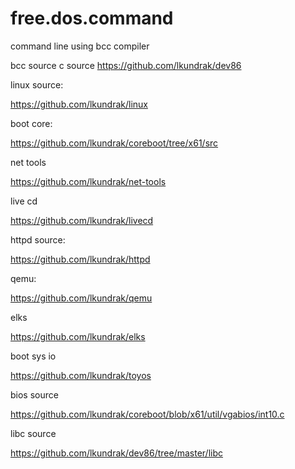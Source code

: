 # free.dos.command


command line using bcc compiler

bcc source c source https://github.com/lkundrak/dev86

linux source:

https://github.com/lkundrak/linux

boot core:

https://github.com/lkundrak/coreboot/tree/x61/src

net tools

https://github.com/lkundrak/net-tools

live cd 

https://github.com/lkundrak/livecd

httpd source:

https://github.com/lkundrak/httpd


qemu:

https://github.com/lkundrak/qemu

elks

https://github.com/lkundrak/elks


boot sys io

https://github.com/lkundrak/toyos

bios source

https://github.com/lkundrak/coreboot/blob/x61/util/vgabios/int10.c

libc source

https://github.com/lkundrak/dev86/tree/master/libc
